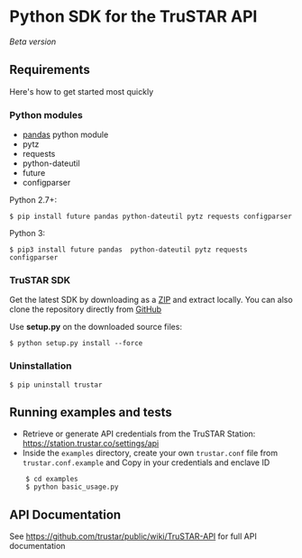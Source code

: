 # Python SDK for the TruSTAR API 
*Beta version*

## Requirements
Here's how to get started most quickly

### Python modules
* [pandas](http://pandas.pydata.org/pandas-docs/stable/install.html) python module
* pytz
* requests
* python-dateutil
* future
* configparser
 
Python 2.7+:
  ```shell
  $ pip install future pandas python-dateutil pytz requests configparser
  ``` 
  
Python 3:
  ```shell
  $ pip3 install future pandas  python-dateutil pytz requests configparser
  ``` 
  
  
### TruSTAR SDK
Get the latest SDK by downloading as a [ZIP](https://github.com/trustar/trustar-python/archive/master.zip) and extract locally.  You can also clone the repository directly from [GitHub](https://github.com/trustar/trustar-python)

Use **setup.py** on the downloaded source files:

    $ python setup.py install --force
    
    
### Uninstallation
```shell
$ pip uninstall trustar
```

## Running examples and tests
- Retrieve or generate API credentials from the TruSTAR Station: https://station.trustar.co/settings/api
- Inside the `examples` directory, create your own `trustar.conf` file from `trustar.conf.example` and Copy in your credentials and enclave ID 

```shell
    $ cd examples
    $ python basic_usage.py
```
## API Documentation

See https://github.com/trustar/public/wiki/TruSTAR-API for full API documentation
